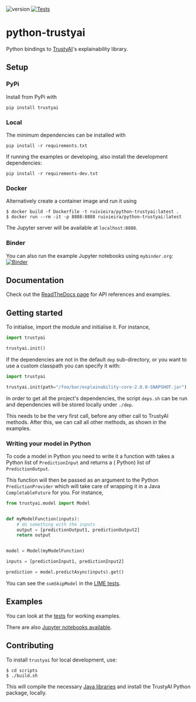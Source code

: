 ![version](https://img.shields.io/badge/version-0.2.12-green) [![Tests](https://github.com/trustyai-python/module/actions/workflows/workflow.yml/badge.svg)](https://github.com/trustyai-python/examples/actions/workflows/workflow.yml)

# python-trustyai

Python bindings to [TrustyAI](https://kogito.kie.org/trustyai/)'s explainability library.

## Setup

### PyPi

Install from PyPi with

```shell
pip install trustyai
```

### Local

The minimum dependencies can be installed with

```shell
pip install -r requirements.txt
```

If running the examples or developing, also install the development dependencies:

```shell
pip install -r requirements-dev.txt
```

### Docker

Alternatively create a container image and run it using

```shell
$ docker build -f Dockerfile -t ruivieira/python-trustyai:latest .
$ docker run --rm -it -p 8888:8888 ruivieira/python-trustyai:latest
```

The Jupyter server will be available at `localhost:8888`.

### Binder

You can also run the example Jupyter notebooks
using `mybinder.org`: [![Binder](https://mybinder.org/badge_logo.svg)](https://mybinder.org/v2/gh/trustyai-python/trustyai-explainability-python-examples/main?labpath=examples)

## Documentation

Check out the [ReadTheDocs page](https://trustyai-explainability-python.readthedocs.io/en/latest/) for API references
and examples.

## Getting started

To initialise, import the module and initialise it. For instance,

```python
import trustyai

trustyai.init()
```

If the dependencies are not in the default `dep` sub-directory, or you want to use a custom classpath you can specify it
with:

```python
import trustyai

trustyai.init(path="/foo/bar/explainability-core-2.0.0-SNAPSHOT.jar")
```

In order to get all the project's dependencies, the script `deps.sh` can be run and dependencies will be stored locally
under `./dep`.

This needs to be the very first call, before any other call to TrustyAI methods. After this, we can call all other
methods, as shown in the examples.

### Writing your model in Python

To code a model in Python you need to write it a function with takes a Python list of `PredictionInput` and returns a (
Python) list of `PredictionOutput`.

This function will then be passed as an argument to the Python `PredictionProvider`
which will take care of wrapping it in a Java `CompletableFuture` for you. For instance,

```python
from trustyai.model import Model


def myModelFunction(inputs):
    # do something with the inputs
    output = [predictionOutput1, predictionOutput2]
    return output


model = Model(myModelFunction)

inputs = [predictionInput1, predictionInput2]

prediction = model.predictAsync(inputs).get()
```

You can see the `sumSkipModel` in the [LIME tests](./tests/test_limeexplainer.py).

## Examples

You can look at the [tests](./tests) for working examples.

There are also [Jupyter notebooks available](https://github.com/trustyai-python/examples).

## Contributing

To install `trustyai` for local development, use:

```shell
$ cd scripts
$ ./build.sh
```

This will compile the necessary [Java libraries](https://github.com/trustyai-explainability/trustyai-explainability) and
install
the TrustyAI Python package, locally.